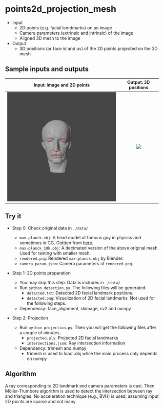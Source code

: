 # points2d_projection_mesh
- Input
  - 2D points (e.g. facial lamdmarks) on an image
  - Camera parameters (extrinsic and intrinsic) of the image
  - Aligned 3D mesh to the image
- Output
  - 3D positions (or face id and uv) of the 2D points projected on the 3D mesh

## Sample inputs and outputs
|Input: image and 2D points|Output: 3D positions|
|:---:|:---:|
|<img src="./data/detected.png" width="480">|<img src="./data/projected.gif" width="320">|

## Try it
- Step 0: Check original data in `./data/`
    - `max-planck.obj`: A head model of famous guy in physics and sometimes in CG. Gottten from [here](https://github.com/alecjacobson/common-3d-test-models/blob/master/data/max-planck.obj).
    - `max-planck_10k.obj`: A decimated version of the above original mesh. Used for testing with smaller mesh.
    - `rendered.png`: Rendered `max-planck.obj` by Blender.
    - `camera_param.json`: Camera parameters of `rendered.png`.

- Step 1: 2D points preparation
  - You may skip this step. Data is includes in `./data/`
  - Run `python detection.py`. The following files will be generated.
    - `detected.txt`: Detected 2D facial landmark positions.
    - `detected.png`: Visualization of 2D facial landmarks. Not used for the following steps.
  - Dependency: face_alignment, skimage, cv2 and numpy

- Step 2: Projection
  - Run `python projection.py`. Then you will get the following files after a couple of minutes.
    - `projected.ply`: Projected 2D facial landmarks
    - `intersections.json`: Ray intersection information
  - Dependency: trimesh and numpy
    - trimesh is used to load .obj while the main process only depends on numpy

## Algorithm
A ray corresponding to 2D landmark and camera parameters is cast. Then Möller-Trumbore algorithm is used to detect the intersection between ray and triangles. No acceleration technique (e.g., BVH) is used, assuming input 2D points are sparse and not many.
